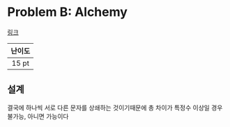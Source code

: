 # Problem B: Alchemy

[링크](https://www.facebook.com/codingcompetitions/hacker-cup/2020/qualification-round/problems/B)

| 난이도 |
| :----: |
| 15 pt  |

## 설계
결국에 하나씩 서로 다른 문자를 상쇄하는 것이기때문에 총 차이가 특정수 이상일 경우 불가능, 아니면 가능이다
